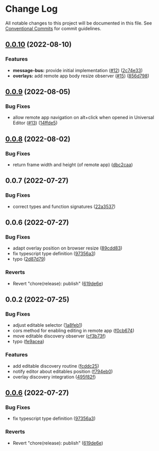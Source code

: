 # Change Log

All notable changes to this project will be documented in this file.
See [Conventional Commits](https://conventionalcommits.org) for commit guidelines.

## [0.0.10](https://git.corp.adobe.com/CQ/universal-editor-utils/compare/@aem-sites/universal-editor-overlays@0.0.9...@aem-sites/universal-editor-overlays@0.0.10) (2022-08-10)


### Features

* **message-bus:** provide initial implementation ([#12](https://git.corp.adobe.com/CQ/universal-editor-utils/issues/12)) ([2c74e33](https://git.corp.adobe.com/CQ/universal-editor-utils/commits/2c74e33be78f5a099a8e62c63afc9e69adb30f6e))
* **overlays:** add remote app body resize observer ([#15](https://git.corp.adobe.com/CQ/universal-editor-utils/issues/15)) ([856d798](https://git.corp.adobe.com/CQ/universal-editor-utils/commits/856d798226cb44cdfa0f74bb8ef854c33b23f676))





## [0.0.9](https://git.corp.adobe.com/CQ/universal-editor-utils/compare/@aem-sites/universal-editor-overlays@0.0.8...@aem-sites/universal-editor-overlays@0.0.9) (2022-08-05)


### Bug Fixes

* allow remote app navigation on alt+click when opened in Universal Editor ([#13](https://git.corp.adobe.com/CQ/universal-editor-utils/issues/13)) ([14ffde5](https://git.corp.adobe.com/CQ/universal-editor-utils/commits/14ffde52e0f9494f1489d93dcc1bed6e888dfc5e))





## [0.0.8](https://git.corp.adobe.com/CQ/universal-editor-utils/compare/@aem-sites/universal-editor-overlays@0.0.7...@aem-sites/universal-editor-overlays@0.0.8) (2022-08-02)


### Bug Fixes

* return frame width and height (of remote app) ([dbc2caa](https://git.corp.adobe.com/CQ/universal-editor-utils/commits/dbc2caa21a597a5821101da98df7c31b162acdb8))





## 0.0.7 (2022-07-27)


### Bug Fixes

* correct types and function signatures ([22a3537](https://git.corp.adobe.com/CQ/universal-editor-utils/commits/22a3537050b583919957b6a76d7f2e6aee73e1b7))



## 0.0.6 (2022-07-27)


### Bug Fixes

* adapt overlay position on browser resize ([89cdd83](https://git.corp.adobe.com/CQ/universal-editor-utils/commits/89cdd834458bdf6f376c40133f64cc5bdaaa7ce4))
* fix typescript type definition ([97356a3](https://git.corp.adobe.com/CQ/universal-editor-utils/commits/97356a36c9db0a6ba5198fd5c01362c1a221b652))
* typo ([2d87d79](https://git.corp.adobe.com/CQ/universal-editor-utils/commits/2d87d7984e6f21fff4876e7fb10864804a02c469))


### Reverts

* Revert "chore(release): publish" ([619de6e](https://git.corp.adobe.com/CQ/universal-editor-utils/commits/619de6e5ca70a2c6df39a50b30cb99400581b341))



## 0.0.2 (2022-07-25)


### Bug Fixes

* adjust editable selector ([1a8feb1](https://git.corp.adobe.com/CQ/universal-editor-utils/commits/1a8feb140dab063fd27b432f011a0b1695919688))
* cors method for enabling editing in remote app ([f0cb674](https://git.corp.adobe.com/CQ/universal-editor-utils/commits/f0cb6745a7537922b77c79ebd91b50cff60994bb))
* move editable discovery observer ([cf3b73f](https://git.corp.adobe.com/CQ/universal-editor-utils/commits/cf3b73fe2b19c0cd179e05534eb2f3bd302dec29))
* typo ([fe9acea](https://git.corp.adobe.com/CQ/universal-editor-utils/commits/fe9aceafae988565e45bc58ef74668ef7f126731))


### Features

* add editable discovery routine ([fcddc25](https://git.corp.adobe.com/CQ/universal-editor-utils/commits/fcddc2588ce8d22975bd72c29e35f36056bfdeb8))
* notify editor about editables position ([f794eb0](https://git.corp.adobe.com/CQ/universal-editor-utils/commits/f794eb0507ce00a2112a6849ea145ec359bea9c3))
* overlay discovery integration ([495f82f](https://git.corp.adobe.com/CQ/universal-editor-utils/commits/495f82f94650d43fa112d261ef834abd57f0aa12))





## [0.0.6](https://git.corp.adobe.com/CQ/universal-editor-utils/compare/v0.0.5...v0.0.6) (2022-07-27)


### Bug Fixes

* fix typescript type definition ([97356a3](https://git.corp.adobe.com/CQ/universal-editor-utils/commits/97356a36c9db0a6ba5198fd5c01362c1a221b652))


### Reverts

* Revert "chore(release): publish" ([619de6e](https://git.corp.adobe.com/CQ/universal-editor-utils/commits/619de6e5ca70a2c6df39a50b30cb99400581b341))

